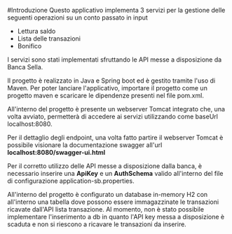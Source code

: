 #Introduzione
Questo applicativo implementa 3 servizi per la gestione delle seguenti operazioni su un conto passato in input
- Lettura saldo
- Lista delle transazioni
- Bonifico

I servizi sono stati implementati sfruttando le API messe a disposizione da Banca Sella.

Il progetto è realizzato in Java e Spring boot ed è gestito tramite l'uso di Maven. 
Per poter lanciare l'applicativo, importare il progetto come un progetto maven e scaricare le dipendenze presenti nel file pom.xml. 

All'interno del progetto è presente un webserver Tomcat integrato che, una volta avviato, permetterà di accedere ai servizi utilizzando come baseUrl localhost:8080.

Per il dettaglio degli endpoint, una volta fatto partire il webserver Tomcat è possibile visionare la documentazione swagger all'url **localhost:8080/swagger-ui.html**


Per il corretto utilizzo delle API messe a disposizione dalla banca, è necessario inserire una **ApiKey** e un **AuthSchema** valido all'interno del file di configurazione application-sb.properties.

All'interno del progetto è configurato un database in-memory H2 con all'interno una tabella dove possono essere immagazzinate le transazioni ricavate dall'API lista transazione. Al momento, non è stato possibile implementare l'inserimento a db in quanto l'API key messa  a disposizione è scaduta e non si riescono a ricavare le transazioni da inserire.